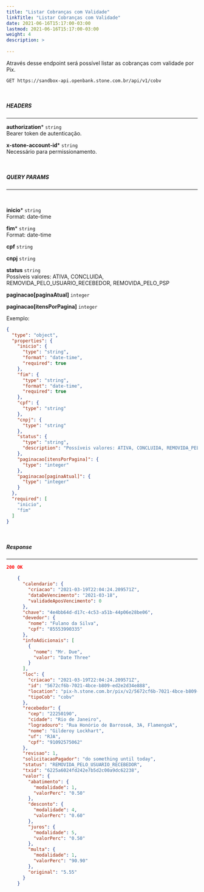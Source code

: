 ```yaml
---
title: "Listar Cobranças com Validade"
linkTitle: "Listar Cobranças com Validade"
date: 2021-06-16T15:17:00-03:00
lastmod: 2021-06-16T15:17:00-03:00
weight: 4
description: >
  
---
```


Através desse endpoint será possível listar as cobranças com validade por Pix.


```
GET https://sandbox-api.openbank.stone.com.br/api/v1/cobv
```
<br>

##### **HEADERS**
---

**authorization*** `string`
<br> Bearer token de autenticação.

**x-stone-account-id*** `string`
<br> Necessário para permissionamento.

<br>

##### **QUERY PARAMS**
---
<br>

**inicio*** `string`
<br>Format: date-time

**fim*** `string`
<br>Format: date-time

**cpf** `string`

**cnpj** `string`

**status** `string`
<br> Possíveis valores: ATIVA, CONCLUIDA, REMOVIDA_PELO_USUARIO_RECEBEDOR, REMOVIDA_PELO_PSP

**paginacao[paginaAtual]** `integer`

**paginacao[itensPorPagina]** `integer`

Exemplo:

```json
{
  "type": "object",
  "properties": {
    "inicio": {
      "type": "string",
      "format": "date-time",
      "required": true
    },
    "fim": {
      "type": "string",
      "format": "date-time",
      "required": true
    },
    "cpf": {
      "type": "string"
    },
    "cnpj": {
      "type": "string"
    },
    "status": {
      "type": "string",
      "description": "Possíveis valores: ATIVA, CONCLUIDA, REMOVIDA_PELO_USUARIO_RECEBEDOR, REMOVIDA_PELO_PSP"
    },
    "paginacao[itensPorPagina]": {
      "type": "integer"
    },
    "paginacao[paginaAtual]": {
      "type": "integer"
    }
  },
  "required": [
    "inicio",
    "fim"
  ]
}
```
<br>

##### **Response**
---

```JSON
200 OK
```

```JSON
    {
      "calendario": {
        "criacao": "2021-03-19T22:04:24.209571Z",
        "dataDeVencimento": "2021-03-18",
        "validadeAposVencimento": 0
      },
      "chave": "4e4bb64d-d17c-4c53-a51b-44p06e28be06",
      "devedor": {
        "nome": "Fulano da Silva",
        "cpf": "85553990335"
      },
      "infoAdicionais": [
        {
          "nome": "Mr. Due",
          "valor": "Date Three"
        }
      ],
      "loc": {
        "criacao": "2021-03-19T22:04:24.209571Z",
        "id": "5672cf6b-7021-4bce-b809-ed2e2d34e888",
        "location": "pix-h.stone.com.br/pix/v2/5672cf6b-7021-4bce-b809-ed2e2d34e888",
        "tipoCob": "cobv"
      },
      "recebedor": {
        "cep": "22250190",
        "cidade": "Rio de Janeiro",
        "logradouro": "Rua Honório de BarrosoA, 3A, FlamengoA",
        "nome": "Gilderoy Lockhart",
        "uf": "RJA",
        "cpf": "91092575062"
      },
      "revisao": 1,
      "solicitacaoPagador": "do something until today",
      "status": "REMOVIDA_PELO_USUARIO_RECEBEDOR",
      "txid": "6225a6024fd242e7b5d2c00a9dc62238",
      "valor": {
        "abatimento": {
          "modalidade": 1,
          "valorPerc": "0.50"
        },
        "desconto": {
          "modalidade": 4,
          "valorPerc": "0.60"
        },
        "juros": {
          "modalidade": 5,
          "valorPerc": "0.50"
        },
        "multa": {
          "modalidade": 1,
          "valorPerc": "90.90"
        },
        "original": "5.55"
      }
    }
```
